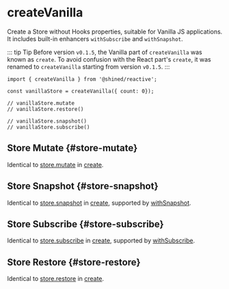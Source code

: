 # createVanilla

Create a Store without Hooks properties, suitable for Vanilla JS applications. It includes built-in enhancers `withSubscribe` and `withSnapshot`.

::: tip Tip
Before version `v0.1.5`, the Vanilla part of `createVanilla` was known as `create`. To avoid confusion with the React part's `create`, it was renamed to `createVanilla` starting from version `v0.1.5`.
:::

```tsx
import { createVanilla } from '@shined/reactive';

const vanillaStore = createVanilla({ count: 0});

// vanillaStore.mutate
// vanillaStore.restore()

// vanillaStore.snapshot()
// vanillaStore.subscribe()
```

## Store Mutate \{#store-mutate}

Identical to [store.mutate](/reference/basic/create#create) in [create](/reference/basic/create#create).

## Store Snapshot \{#store-snapshot}

Identical to [store.snapshot](/reference/basic/create#create) in [create](/reference/basic/create#create), supported by [withSnapshot](#).

## Store Subscribe \{#store-subscribe}

Identical to [store.subscribe](/reference/basic/create#create) in [create](/reference/basic/create#create), supported by [withSubscribe](#).

## Store Restore \{#store-restore}

Identical to [store.restore](/reference/basic/create#create) in [create](/reference/basic/create#create).
